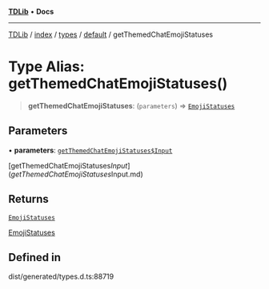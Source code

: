 [**TDLib**](../../../../../../README.md) • **Docs**

***

[TDLib](../../../../../../modules.md) / [index](../../../../../README.md) / [types](../../../README.md) / [default](../README.md) / getThemedChatEmojiStatuses

# Type Alias: getThemedChatEmojiStatuses()

> **getThemedChatEmojiStatuses**: (`parameters`) => [`EmojiStatuses`](EmojiStatuses.md)

## Parameters

• **parameters**: [`getThemedChatEmojiStatuses$Input`](getThemedChatEmojiStatuses$Input.md)

[getThemedChatEmojiStatuses$Input](getThemedChatEmojiStatuses$Input.md)

## Returns

[`EmojiStatuses`](EmojiStatuses.md)

[EmojiStatuses](EmojiStatuses.md)

## Defined in

dist/generated/types.d.ts:88719
